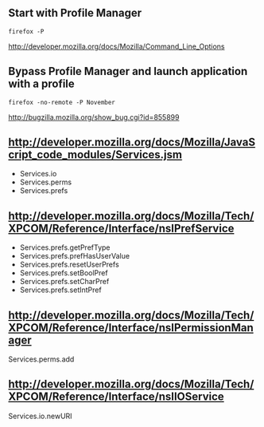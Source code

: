 
Start with Profile Manager
--------------------------

~~~
firefox -P
~~~

http://developer.mozilla.org/docs/Mozilla/Command_Line_Options

Bypass Profile Manager and launch application with a profile
------------------------------------------------------------

~~~
firefox -no-remote -P November
~~~

http://bugzilla.mozilla.org/show_bug.cgi?id=855899

http://developer.mozilla.org/docs/Mozilla/JavaScript_code_modules/Services.jsm
------------------------------------------------------------------------------
- Services.io
- Services.perms
- Services.prefs

http://developer.mozilla.org/docs/Mozilla/Tech/XPCOM/Reference/Interface/nsIPrefService
--------------------------------------------------------------------------------
- Services.prefs.getPrefType
- Services.prefs.prefHasUserValue
- Services.prefs.resetUserPrefs
- Services.prefs.setBoolPref
- Services.prefs.setCharPref
- Services.prefs.setIntPref

http://developer.mozilla.org/docs/Mozilla/Tech/XPCOM/Reference/Interface/nsIPermissionManager
--------------------------------------------------------------------------------
Services.perms.add

http://developer.mozilla.org/docs/Mozilla/Tech/XPCOM/Reference/Interface/nsIIOService
--------------------------------------------------------------------------------
Services.io.newURI
